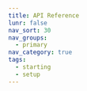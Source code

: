 ```yaml
---
title: API Reference
lunr: false
nav_sort: 30
nav_groups:
  - primary
nav_category: true
tags:
  - starting
  - setup
---
```

